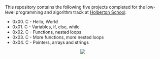 This repository contains the following five projects completed for the low-level programming and algorithm track at [Holberton School](https://www.holbertonschool.com/):

* 0x00. C - Hello, World
* 0x01. C - Variables, if, else, while
* 0x02. C - Functions, nested loops
* 0x03. C - More functions, more nested loops
* 0x04. C - Pointers, arrays and strings

<p align="center">
  <img src="http://www.holbertonschool.com/holberton-logo.png">
</p>
